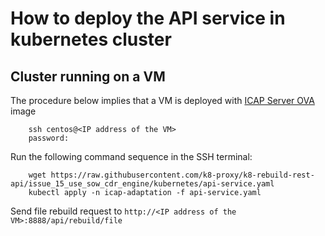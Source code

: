 
# How to deploy the API service in kubernetes cluster

## Cluster running on a VM

The procedure below implies that a VM is deployed with [ICAP Server OVA](https://github.com/k8-proxy/glasswall-servers-eval/wiki) image

```
    ssh centos@<IP address of the VM>
    password:
```


Run the following command sequence in the SSH terminal:

``` 
    wget https://raw.githubusercontent.com/k8-proxy/k8-rebuild-rest-api/issue_15_use_sow_cdr_engine/kubernetes/api-service.yaml
    kubectl apply -n icap-adaptation -f api-service.yaml
```

Send file rebuild request to ```http://<IP address of the VM>:8888/api/rebuild/file```
